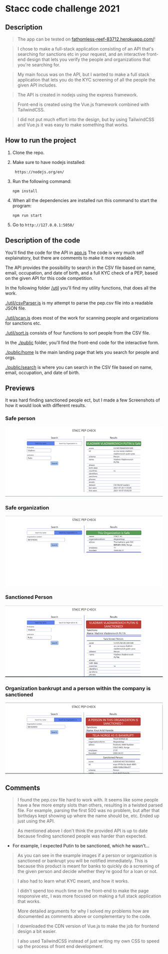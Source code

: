 # Stacc code challenge 2021

## Description

> The app can be tested on [fathomless-reef-83712.herokuapp.com/](https://fathomless-reef-83712.herokuapp.com/)!

> I chose to make a full-stack application consisting of an API that's searching for sanctions etc in your request, and an interactive front-end design that lets you verify the people and organizations that you're searching for. 

> My main focus was on the API, but I wanted to make a full stack application that lets you do the KYC screening of all the people the given API includes. 

> The API is created in nodejs using the express framework. 

> Front-end is created using the Vue.js framework combined with TailwindCSS. 

> I did not put much effort into the design, but by using TailwindCSS and Vue.js it was easy to make something that works. 

## How to run the project
1. Clone the repo.

2. Make sure to have nodejs installed:

        https://nodejs.org/en/

3. Run the following command:

    ````
    npm install
    ````

4. When all the dependencies are installed run this command to start the program:

    ````
    npm run start
    ````

5. Go to ````http://127.0.0.1:5050/````

## Description of the code
You'll find the code for the API in 
[app.js](./app.js)
The code is very much self explainatory, but there are comments to make it more readable. 

The API provides the possibility to search in the CSV file based on name, email, occupation, and date of birth, and a full KYC check of a PEP, based on the given API for this code competition. 

In the following folder
[/util](./util/)
you'll find my utility functions, that does all the work.

[./util/csvParser.js](./util/csvParser.js)
is my attempt to parse the pep.csv file into a readable JSON file.

[./util/scan.js](./util/scan.js)
does most of the work for scanning people and organizations for sanctions etc. 

[./util/sort.js](./util/sort.js)
consists of four functions to sort people from the CSV file. 

In the 
[./public](./public)
folder, you'll find the front-end code for the interactive form. 

[./public/home](./public/home)
Is the main landing page that lets you search  for people and orgs. 

[./public/search](./public/search/)
is where you can search in the CSV file based on name, email, occupation, and date of birth. 

## Previews
It was hard finding sanctioned people ect, but I made a few Screenshots of how it would look with different results.

### Safe person

![Person safe](./images/Person_safe.png)

### Safe organization

![Org safe](./images/Org_safe.png)

### Sanctioned Person
![Person sanctioned](./images/Person_sanctioned.png)

### Organization bankrupt and a person within the company is sanctioned
![Bankrupt sanctioned](./images/Sanctioned_Bankrupt.png)


## Comments

> I found the pep.csv file hard to work with. It seems like some people have a few more empty slots than others, resulting in a twisted parsed file. For example, parsing the first 500 was no problem, but after that birthdays kept showing up where the name should be, etc. Ended up just using the API.

> As mentioned above I don't think the provided API is up to date because finding sanctioned people was harder than expected. 

* For example, I expected Putin to be    sanctioned, which he wasn't...

> As you can see in the example images if a person or organization is sanctioned or bankrupt you will be notified immediately. This is because this product is meant for banks to quickly do a screening of the given person and decide whether they're good for a loan or not.

> I also had to learn what KYC meant, and how it works. 

> I didn't spend too much time on the front-end to make the page responsive etc, I was more focused on making a full stack application  that works. 

> More detailed arguments for why I solved my problems how are documented as comments above or complementary to the code. 

> I downloaded the CDN version of Vue.js to make the job for frontend design a bit easier. 

> I also used TailwindCSS instead of just writing my own CSS to speed up the process of front end development. 
